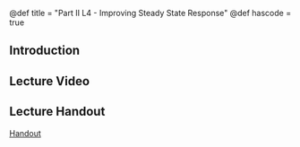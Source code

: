 @def title = "Part II L4 - Improving Steady State Response"
@def hascode = true

## Introduction

## Lecture Video

## Lecture Handout
[Handout](/part_ii/ME417_-_Controls_-_Part_II_Lecture_4_Improving_Steady_State_Response.pdf)